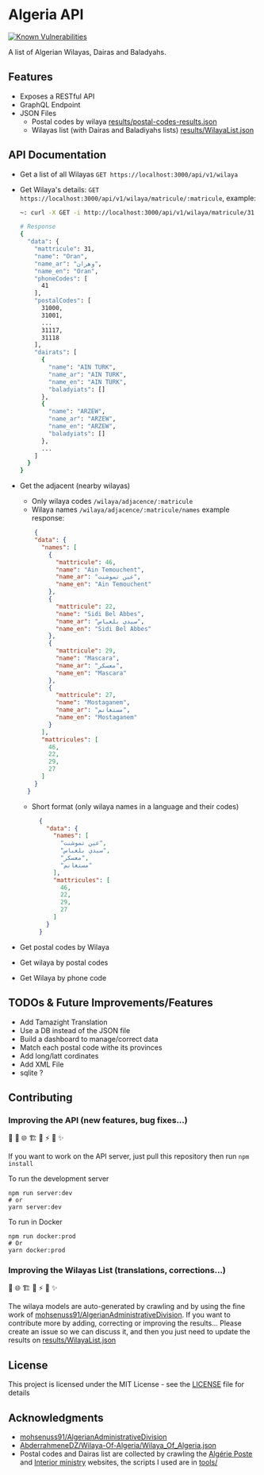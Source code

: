 # Algeria API

[![Known Vulnerabilities](https://snyk.io/test/github/Fcmam5/algeria-api/badge.svg)](https://snyk.io/test/github/Fcmam5/algeria-api) 

A list of Algerian Wilayas, Dairas and Baladyahs.

## Features

* Exposes a RESTful API
* GraphQL Endpoint
* JSON Files
  * Postal codes by wilaya [results/postal-codes-results.json](./results/postal-codes-results.json)
  * Wilayas list (with Dairas and Baladiyahs lists) [results/WilayaList.json](./results/WilayaList.json)

## API Documentation

* Get a list of all Wilayas `GET https://localhost:3000/api/v1/wilaya`
* Get Wilaya's details: `GET https://localhost:3000/api/v1/wilaya/matricule/:matricule`, example:

  ```bash
  ~: curl -X GET -i http://localhost:3000/api/v1/wilaya/matricule/31

  # Response
  {
    "data": {
      "mattricule": 31,
      "name": "Oran",
      "name_ar": "وهران",
      "name_en": "Oran",
      "phoneCodes": [
        41
      ],
      "postalCodes": [
        31000,
        31001,
        ...
        31117,
        31118
      ],
      "dairats": [
        {
          "name": "AIN TURK",
          "name_ar": "AIN TURK",
          "name_en": "AIN TURK",
          "baladyiats": []
        },
        {
          "name": "ARZEW",
          "name_ar": "ARZEW",
          "name_en": "ARZEW",
          "baladyiats": []
        },
        ...
      ]
    }
  }
  ```
* Get the adjacent (nearby wilayas)
  * Only wilaya codes `/wilaya/adjacence/:matricule`
  * Wilaya names `/wilaya/adjacence/:matricule/names` example response:

  ````json
      {
      "data": {
        "names": [
          {
            "mattricule": 46,
            "name": "Ain Temouchent",
            "name_ar": "عين تموشنت",
            "name_en": "Ain Temouchent"
          },
          {
            "mattricule": 22,
            "name": "Sidi Bel Abbes",
            "name_ar": "سيدي بلعباس",
            "name_en": "Sidi Bel Abbes"
          },
          {
            "mattricule": 29,
            "name": "Mascara",
            "name_ar": "معسكر",
            "name_en": "Mascara"
          },
          {
            "mattricule": 27,
            "name": "Mostaganem",
            "name_ar": "مستغانم",
            "name_en": "Mostaganem"
          }
        ],
        "mattricules": [
          46,
          22,
          29,
          27
        ]
      }
    }
  ````
  * Short format (only wilaya names in a language and their codes)

    ```json
      {
        "data": {
          "names": [
            "عين تموشنت",
            "سيدي بلعباس",
            "معسكر",
            "مستغانم"
          ],
          "mattricules": [
            46,
            22,
            29,
            27
          ]
        }
      }
    ```

* Get postal codes by Wilaya
* Get wilaya by postal codes
* Get Wilaya by phone code

## TODOs & Future Improvements/Features

* Add Tamazight Translation
* Use a DB instead of the JSON file
* Build a dashboard to manage/correct data
* Match each postal code withe its provinces
* Add long/latt cordinates
* Add XML File
* sqlite ?

## Contributing

### Improving the API (new features, bug fixes...)

:pencil: :whale: :globe_with_meridians: :building_construction: :bug: :zap: :construction_worker: :sparkles:

If you want to work on the API server, just pull this repository then run `npm install`

To run the development server

```
npm run server:dev
# or
yarn server:dev
```

To run in Docker

```
npm run docker:prod
# Or
yarn docker:prod
```

### Improving the Wilayas List (translations, corrections...)

:pencil: :globe_with_meridians: :building_construction: :bug: :zap: :construction_worker: :sparkles:

The wilaya models are auto-generated by crawling and by using the fine work of [mohsenuss91/AlgerianAdministrativeDivision](https://github.com/mohsenuss91/AlgerianAdministrativeDivision). If you want to contribute more by adding, correcting or improving the results... Please create an issue so we can discuss it, and then you just need to update the results on [results/WilayaList.json](./results/WilayaList.json)

## License

This project is licensed under the MIT License - see the [LICENSE](./LICENSE) file for details

## Acknowledgments

* [mohsenuss91/AlgerianAdministrativeDivision](https://github.com/mohsenuss91/AlgerianAdministrativeDivision)
* [AbderrahmeneDZ/Wilaya-Of-Algeria/Wilaya_Of_Algeria.json](https://github.com/AbderrahmeneDZ/Wilaya-Of-Algeria/blob/master/Wilaya_Of_Algeria.json)
* Postal codes and Dairas list are collected by crawling the [Algérie Poste](https://www.poste.dz/) and [Interior ministry](http://www.interieur.gov.dz/) websites, the scripts I used are in [tools/](./tools/README.md)